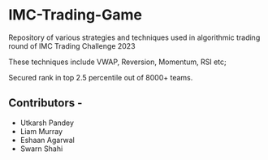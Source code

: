 # IMC-Trading-Game
Repository of various strategies and techniques used in algorithmic trading round of IMC Trading Challenge 2023

These techniques include VWAP, Reversion, Momentum, RSI etc;

Secured rank in top 2.5 percentile out of 8000+ teams.

## Contributors -
- Utkarsh Pandey
- Liam Murray
- Eshaan Agarwal
- Swarn Shahi

